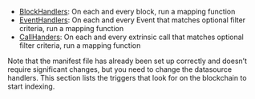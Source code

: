- [BlockHandlers](../../build/manifest/chain-specific/polkadot.md#mapping-handlers-and-filters): On each and every block, run a mapping function
- [EventHandlers](../../build/manifest/chain-specific/polkadot.md#mapping-handlers-and-filters): On each and every Event that matches optional filter criteria, run a mapping function
- [CallHanders](../../build/manifest/chain-specific/polkadot.md#mapping-handlers-and-filters): On each and every extrinsic call that matches optional filter criteria, run a mapping function

Note that the manifest file has already been set up correctly and doesn’t require significant changes, but you need to change the datasource handlers. This section lists the triggers that look for on the blockchain to start indexing.
